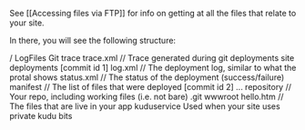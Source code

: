 See [[Accessing files via FTP]] for info on getting at all the files that relate to your site.

In there, you will see the following structure:

  /
	LogFiles
	  Git
		trace
		  trace.xml	// Trace generated during git deployments
	site
	  deployments
		[commit id 1]
		  log.xml		// The deployment log, similar to what the protal shows
		  status.xml	// The status of the deployment (success/failure)
		  manifest	// The list of files that were deployed
		[commit id 2]
		  ...
		repository			// Your repo, including working files (i.e. not bare)
		  .git
		wwwroot
		  hello.htm		// The files that are live in your app
	kuduservice
	  Used when your site uses private kudu bits